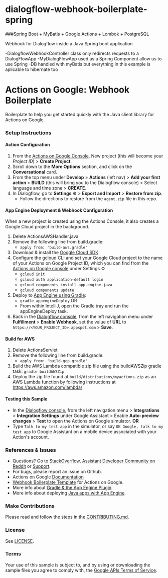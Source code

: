 # dialogflow-webhook-boilerplate-spring
###Spring Boot + MyBatis + Google Actions + Lombok + PostgreSQL

Webhook for Dialogflow inside a Java Spring boot application

-DialogflowWebhookController class only redirects requests to a DialogFlowApp
-MyDialogFlowApp used as a Spring Component allow us to use Spring
-DB handled with myBatis but everything in this example is aplicable to hibernate too


# Actions on Google: Webhook Boilerplate

Boilerplate to help you get started quickly with the Java client library for Actions on Google.

### Setup Instructions

#### Action Configuration
1. From the [Actions on Google Console](https://console.actions.google.com/), New project (this will become your *Project ID*) > **Create Project**.
1. Scroll down to the **More Options** section, and click on the **Conversational** card.
1. From the top menu under **Develop** > **Actions** (left nav) > **Add your first action** > **BUILD** (this will bring you to the Dialogflow console) > Select language and time zone > **CREATE**.
1. In Dialogflow, go to **Settings** ⚙ > **Export and Import** > **Restore from zip**.
    + Follow the directions to restore from the `agent.zip` file in this repo.

#### App Engine Deployment & Webhook Configuration
When a new project is created using the Actions Console, it also creates a Google Cloud project in the background.
1. Delete ActionsAWSHandler.java
1. Remove the following line from build.gradle:
     + `apply from: 'build-aws.gradle'`
1. Download & install the [Google Cloud SDK](https://cloud.google.com/sdk/docs/)
1. Configure the gcloud CLI and set your Google Cloud project to the name of your Actions on Google Project ID, which you can find from the [Actions on Google console](https://console.actions.google.com/) under Settings ⚙
    + `gcloud init`
    + `gcloud auth application-default login`
    + `gcloud components install app-engine-java`
    + `gcloud components update`
1. Deploy to [App Engine using Gradle](https://cloud.google.com/appengine/docs/flexible/java/using-gradle):
    + `gradle appengineDeploy` OR
    +  From within IntelliJ, open the Gradle tray and run the appEngineDeploy task.
1. Back in the [Dialogflow console](https://console.dialogflow.com), from the left navigation menu under **Fulfillment** > **Enable Webhook**, set the value of **URL** to `https://<YOUR_PROJECT_ID>.appspot.com` > **Save**.

#### Build for AWS
1. Delete ActionsServlet
1. Remove the following line from build.gradle:
    + `apply from: 'build-gcp.gradle'`
1. Build the AWS Lambda compatible zip file using the buildAWSZip gradle task: `gradle buildAWSZip`
1. Deploy the zip file found at `build/distributions/myactions.zip` as an AWS Lambda function by following instructions at https://aws.amazon.com/lambda/

#### Testing this Sample
+ In the [Dialogflow console](https://console.dialogflow.com), from the left navigation menu > **Integrations** > **Integration Settings** under Google Assistant > Enable **Auto-preview changes** >  **Test** to open the Actions on Google simulator. **OR**
+ Type `Talk to my test app` in the simulator, or say `OK Google, talk to my test app` to Google Assistant on a mobile device associated with your Action's account.

### References & Issues
+ Questions? Go to [StackOverflow](https://stackoverflow.com/questions/tagged/actions-on-google), [Assistant Developer Community on Reddit](https://www.reddit.com/r/GoogleAssistantDev/) or [Support](https://developers.google.com/actions/support/).
+ For bugs, please report an issue on Github.
+ Actions on Google [Documentation](https://developers.google.com/actions/extending-the-assistant)
+ [Webhook Boilerplate Template](https://github.com/actions-on-google/dialogflow-webhook-boilerplate-java) for Actions on Google.
+ More info about [Gradle & the App Engine Plugin](https://cloud.google.com/appengine/docs/flexible/java/using-gradle).
+ More info about deploying [Java apps with App Engine](https://cloud.google.com/appengine/docs/standard/java/quickstart).
 
### Make Contributions
Please read and follow the steps in the [CONTRIBUTING.md](CONTRIBUTING.md).
 
### License
See [LICENSE](LICENSE).
 
### Terms
Your use of this sample is subject to, and by using or downloading the sample files you agree to comply with, the [Google APIs Terms of Service](https://developers.google.com/terms/).
